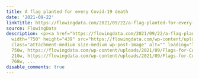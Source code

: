 ```yaml
---
title: A flag planted for every Covid-19 death
date: '2021-09-22'
linkTitle: https://flowingdata.com/2021/09/22/a-flag-planted-for-every-covid-19-death/
source: FlowingData
description: <p><a href="https://flowingdata.com/2021/09/22/a-flag-planted-for-every-covid-19-death/"><img
  width="750" height="439" src="https://flowingdata.com/wp-content/uploads/2021/09/Flags-for-Covid-19-deaths-750x439.png"
  class="attachment-medium size-medium wp-post-image" alt="" loading="lazy" srcset="https://flowingdata.com/wp-content/uploads/2021/09/Flags-for-Covid-19-deaths-750x439.png
  750w, https://flowingdata.com/wp-content/uploads/2021/09/Flags-for-Covid-19-deaths-210x123.png
  210w, https://flowingdata.com/wp-content/uploads/2021/09/Flags-for-Covid-19-deaths-768x449.png
  768w, ...
disable_comments: true
---
```

<p><a href="https://flowingdata.com/2021/09/22/a-flag-planted-for-every-covid-19-death/"><img width="750" height="439" src="https://flowingdata.com/wp-content/uploads/2021/09/Flags-for-Covid-19-deaths-750x439.png" class="attachment-medium size-medium wp-post-image" alt="" loading="lazy" srcset="https://flowingdata.com/wp-content/uploads/2021/09/Flags-for-Covid-19-deaths-750x439.png 750w, https://flowingdata.com/wp-content/uploads/2021/09/Flags-for-Covid-19-deaths-210x123.png 210w, https://flowingdata.com/wp-content/uploads/2021/09/Flags-for-Covid-19-deaths-768x449.png 768w, ...